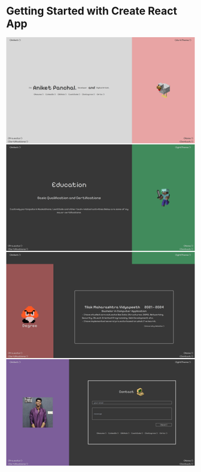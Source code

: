 # Getting Started with Create React App

![ss1](ss/ts1.png)
![ss1](ss/ts4.png)
![ss1](ss/ts5.png)
![ss1](ss/ts6.png)